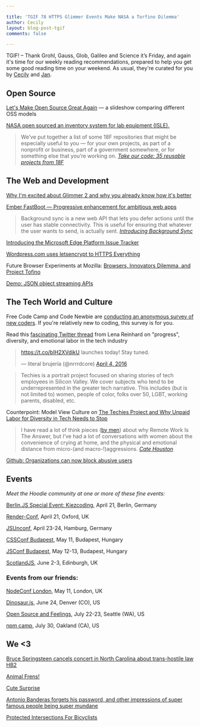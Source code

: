 ```yaml
---

title: 'TGIF 78 HTTPS Glimmer Events Make NASA a Torfino Dilemma'
author: Cecily
layout: blog-post-tgif
comments: false

---
```



TGIF! – Thank Grohl, Gauss, Glob, Galileo and Science it’s Friday, and again it's time for our weekly reading recommendations, prepared to help you get some good reading time on your weekend. As usual, they're curated for you by [Cecily](https://twitter.com/skeskali) and [Jan](https://twitter.com/janl).


## Open Source

[Let's Make Open Source Great Again](http://www.slideshare.net/NadiaEghbal/lets-make-software-great-again-18f-talk) — a slideshow comparing different OSS models

[NASA open sourced an inventory system for lab equipment (ISLE).](https://github.com/nasa/isle)

> We’ve put together a list of some 18F repositories that might be especially useful to you — for your own projects, as part of a nonprofit or business, part of a government somewhere, or for something else that you’re working on.
<cite>[Take our code: 35 reusable projects from 18F](https://18f.gsa.gov/2016/04/06/take-our-code-18f-projects-you-can-reuse/#if-you-help-your-team-work-together)</cite>


## The Web and Development

[Why I'm excited about Glimmer 2 and why you already know how it's better](https://www.linkedin.com/pulse/why-im-excited-glimmer2-you-already-know-its-better-joel-kang)

[Ember FastBoot — Progressive enhancement for ambitious web apps](http://www.ember-fastboot.com/)

> Background sync is a new web API that lets you defer actions until the user has stable connectivity. This is useful for ensuring that whatever the user wants to send, is actually sent. <cite>[Introducing Background Sync
](https://developers.google.com/web/updates/2015/12/background-sync)</cite>

[Introducing the Microsoft Edge Platform Issue Tracker](https://blogs.windows.com/msedgedev/2016/04/06/edgehtml-issue-tracker/)

[Wordpress.com uses letsencrypt to HTTPS Everything](https://en.blog.wordpress.com/2016/04/08/https-everywhere-encryption-for-all-wordpress-com-sites/)

Future Browser Experiments at Mozilla: [Browsers, Innovators Dilemma, and Project Tofino](https://medium.com/project-tofino/browsers-innovators-dilemma-and-project-tofino-ef634c6164f0#.1eqk0wu4v)

[Demo: JSON object streaming APIs](https://twitter.com/jaffathecake/status/718566134983708672)

## The Tech World and Culture

Free Code Camp and Code Newbie are  [conducting an anonymous survey of new coders](https://freecodecamp.typeform.com/to/gc0JJI). If you're relatively new to coding, this survey is for you.

Read this [fascinating Twitter thread](https://twitter.com/lrnrd/status/717324557565235200) from Lena Reinhard on "progress", diversity, and emotional labor in the tech industry

<blockquote class="twitter-tweet" data-lang="en"><p lang="en" dir="ltr"><a href="https://t.co/bIH2XVdikU">https://t.co/bIH2XVdikU</a> launches today! Stay tuned.</p>&mdash; literal brujería (@nrrrdcore) <a href="https://twitter.com/nrrrdcore/status/716991269877100545">April 4, 2016</a></blockquote> <script async src="//platform.twitter.com/widgets.js" charset="utf-8"></script>


> Techies is a portrait project focused on sharing stories of tech employees in Silicon Valley. We cover subjects who tend to be underrepresented in the greater tech narrative. This includes (but is not limited to) women, people of color, folks over 50, LGBT, working parents, disabled, etc.

Counterpoint: Model View Culture on [The Techies Project and Why Unpaid Labor for Diversity in Tech Needs to Stop](https://modelviewculture.com/news/the-techies-project-and-why-unpaid-labor-for-diversity-in-tech-needs-to-stop)

> I have read a lot of think pieces ([by men](http://www.catehuston.com/blog/2016/01/28/advice-for-white-men/ "Advice for White Men &laquo;  Accidentally in Code")) about why Remote Work Is The Answer, but I’ve had a lot of conversations with women about the convenience of crying at home, and the physical and emotional distance from micro-(and macro-!)aggressions.
<cite>[Cate Houston](http://www.catehuston.com/blog/2016/04/07/that-remote-work-think-piece-has-some-glaring-omissions/ "That Remote Work Think Piece Has Some Glaring Omissions (A Rant) &laquo;  Accidentally in Code")</cite>

[Github: Organizations can now block abusive users](https://github.com/blog/2146-organizations-can-now-block-abusive-users)

## Events

_Meet the Hoodie community at one or more of these fine events:_


[Berlin.JS Special Event: Kiezcoding](http://berlinjs.org/kiezcoding), April 21, Berlin, Germany

[Render-Conf](http://2016.render-conf.com/), April 21, Oxford, UK

[JSUnconf](http://2016.jsunconf.eu/), April 23-24, Hamburg, Germany

[CSSConf Budapest](http://cssconfbp.rocks/#speakers), May 11, Budapest, Hungary

[JSConf Budapest](http://jsconfbp.com/#speakers), May 12-13, Budapest, Hungary

[ScotlandJS](http://scotlandjs.com/), June 2-3, Edinburgh, UK

### Events from our friends:

[NodeConf London](http://london.nodeconf.com/), May 11, London, UK

[Dinosaur.js](http://dinosaurjs.org/), June 24, Denver (CO), US

[Open Source and Feelings](http://www.osfeels.com/), July 22-23, Seattle (WA), US

[npm camp](http://npm.github.io/npm-camp/), July 30, Oakland (CA), US


## We <3

[Bruce Springsteen cancels concert in North Carolina about trans-hostile law HB2](https://m.facebook.com/notes/bruce-springsteen/a-statement-from-bruce-springsteen-on-north-carolina/10153539447566824/)

[Animal Frens!](https://www.facebook.com/CollectiveEvolutionPage/videos/10153665600208908/)

[Cute Surprise](https://amp.twimg.com/v/3258b690-8845-4ccb-8a38-b8600067d98c)

[Antonio Banderas forgets his password, and other impressions of super famous people being super mundane](https://www.facebook.com/TheSceneVideo/videos/1023101727757180/)

[Protected Intersections For Bicyclists](https://vimeo.com/86721046)